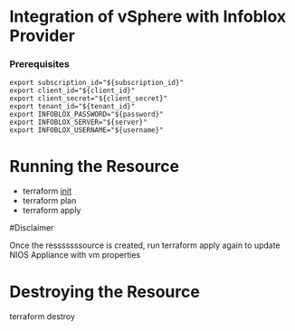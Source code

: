 # Integration of vSphere with Infoblox Provider

### Prerequisites
```
export subscription_id="${subscription_id}"
export client_id="${client_id}"
export client_secret="${client_secret}"
export tenant_id="${tenant_id}"
export INFOBLOX_PASSWORD="${password}"
export INFOBLOX_SERVER="${server}"
export INFOBLOX_USERNAME="${username}"
```
# Running the Resource

- terraform [init](https://www.terraform.io/docs/commands/init.html)
- terraform plan
- terraform apply

#Disclaimer

 Once the resssssssource is created, run terraform apply again to update NIOS Appliance with vm properties

# Destroying the Resource
 terraform destroy
